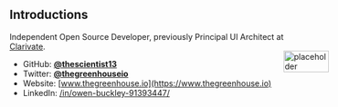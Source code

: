 ## Introductions

Independent Open Source Developer, previously Principal UI Architect at [Clarivate](https://clarivate.com/).

<style>
  div.img {
    position: absolute;
    margin-left: 50%;
    margin-top: -3%;
  }

  img {
    display: inline-block;
    width: 90%;
  }
</style>

<div class="img">

  ![placeholder](https://i.stack.imgur.com/y9DpT.jpg)

</div>

- GitHub: [**@thescientist13**](https://github.com/thescientist13)
- Twitter: [**@thegreenhouseio**](https://twitter.com/thegreenhouseio)
- Website: [www.thegreenhouse.io](https://www.thegreenhouse.io)
- LinkedIn: [/in/owen-buckley-91393447/](https://www.linkedin.com/in/owen-buckley-91393447/)